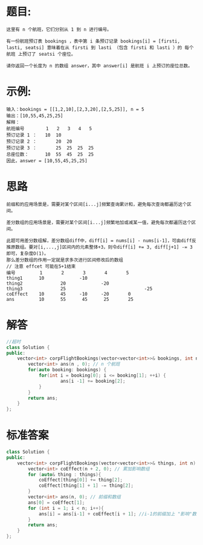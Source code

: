 # 题目:
    这里有 n 个航班，它们分别从 1 到 n 进行编号。

    有一份航班预订表 bookings ，表中第 i 条预订记录 bookings[i] = [firsti, lasti, seatsi] 意味着在从 firsti 到 lasti （包含 firsti 和 lasti ）的 每个航班 上预订了 seatsi 个座位。

    请你返回一个长度为 n 的数组 answer，其中 answer[i] 是航班 i 上预订的座位总数。

# 示例:
    输入：bookings = [[1,2,10],[2,3,20],[2,5,25]], n = 5
    输出：[10,55,45,25,25]
    解释：
    航班编号        1   2   3   4   5
    预订记录 1 ：   10  10
    预订记录 2 ：       20  20
    预订记录 3 ：       25  25  25  25
    总座位数：      10  55  45  25  25
    因此，answer = [10,55,45,25,25]


# 思路
    前缀和的应用场景是，需要对某个区间[i...j]频繁查询累计和，避免每次查询都遍历这个区间。

    差分数组的应用场景是，需要对某个区间[i...j]频繁地加或减某一值，避免每次都遍历这个区间。

    此题可用差分数组解，差分数组diff中，diff[i] = nums[i] - nums[i-1]，可由diff反推原数组。要对[i,...,j]区间内的元素整体+3，则令diff[i] += 3, diff[j+1] -= 3即可，复杂度O(1)。
    那么差分数组的作用一定就是求多次进行区间修改后的数组
    // 注意 effcet 可能在5+1结束
    编号         1       2       3       4       5      
    thing1      10             -10
    thing2              20             -20
    thing3              25                             -25
    coEffect    10      45     -10     -20       0
    ans         10      55      45      25       25
# 解答
```c++
//超时
class Solution {
public:
    vector<int> corpFlightBookings(vector<vector<int>>& bookings, int n) {
        vector<int> ans(n , 0); // n 个航班
        for(auto booking: bookings) {
            for(int i = booking[0]; i <= booking[1]; ++i) {
                    ans[i -1] += booking[2];
            }
        }
        return ans;
    }
};
```

# 标准答案
```c++
class Solution {
public:
    vector<int> corpFlightBookings(vector<vector<int>>& things, int n) {
        vector<int> coEffect(n + 2, 0); // 累加影响数组
        for (auto& thing : things){
            coEffect[thing[0]] += thing[2];
            coEffect[thing[1] + 1] -= thing[2];
        }
        vector<int> ans(n, 0); // 前缀和数组
        ans[0] = coEffect[1];
        for (int i = 1; i < n; i++){
            ans[i] = ans[i-1] + coEffect[i + 1]; //i-1的前缀加上 "影响"数组
        }
        return ans;
    }
};

```

    